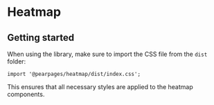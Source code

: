 # Heatmap

## Getting started

When using the library, make sure to import the CSS file from the `dist` folder:

```tsx
import '@pearpages/heatmap/dist/index.css';
```

This ensures that all necessary styles are applied to the heatmap components.
